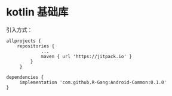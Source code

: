 # kotlin 基础库


引入方式：

    allprojects {
        repositories {
                 ...
                 maven { url 'https://jitpack.io' }
             }
         }

    dependencies {
         implementation 'com.github.R-Gang:Android-Common:0.1.0'
    }